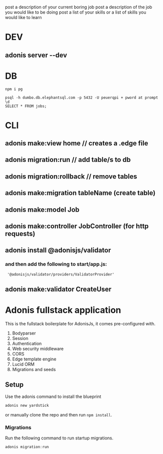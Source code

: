 post a description of your current boring job
post a description of the job you would like to be doing
post a list of your skills 
or a list of skills you would like to learn

# DEV
## adonis server --dev

# DB
```
npm i pg

psql -h dumbo.db.elephantsql.com -p 5432 -U peuerqpi + pword at prompt
\d 
SELECT * FROM jobs;
```

# CLI
## adonis make:view home // creates a .edge file
## adonis migration:run // add table/s to db
## adonis migration:rollback // remove tables
## adonis make:migration tableName (create table)
## adonis make:model Job
## adonis make:controller JobController (for http requests)

## adonis install @adonisjs/validator
### and then add the following to start/app.js:
```
 '@adonisjs/validator/providers/ValidatorProvider'
```
## adonis make:validator CreateUser

# Adonis fullstack application

This is the fullstack boilerplate for AdonisJs, it comes pre-configured with.

1. Bodyparser
2. Session
3. Authentication
4. Web security middleware
5. CORS
6. Edge template engine
7. Lucid ORM
8. Migrations and seeds

## Setup

Use the adonis command to install the blueprint

```bash
adonis new yardstick
```

or manually clone the repo and then run `npm install`.


### Migrations

Run the following command to run startup migrations.

```js
adonis migration:run
```
